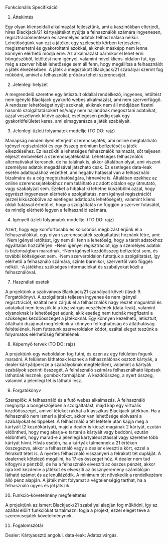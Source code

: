 Funkcionális Specifikáció

1. Áttekintés

Egy olyan kliensoldali alkalmazást fejlesztünk, ami a kaszinókban elterjedt, híres Blackjack/21 kártyajátékot nyújtja
a felhasználók számára ingyenesen, regisztrációmentesen és személyes adatok felhasználása nélkül. 
Lehetőségünk van ezt a játékot egy szélesebb körben terjeszteni, megismertetni és gyakoroltatni azokkal,
akiknek másképp nem lenne könnyen elérhető módja erre. 
Az alkalmazást bármikor el lehet érni böngészőből, letöltést nem igényel, valamint mivel kliens-oldalon fut, 
így még a szerver hibák lehetősége sem áll fenn, hogy megállítsa a felhasználót a játék élvezésében. 
A játék a megszokott Blackjack/21 szabályai szerint fog működni, amivel a felhasználó próbára teheti szerencséjét.


2. Jelenlegi helyzet

A megrendelő szeretne egy letisztult oldallal rendelkező, ingyenes, letöltést nem igénylő Blackjack gyakorló webes alkalmazást, ami nem szerverfüggő. 
A rendszer lehetőséget nyújt azoknak, akiknek nem áll módjában fizetni hasonló szolgáltatásokért és/vagy nem hajlandóak megosztani adataikat, 
azzal veszélynek kitéve azokat, esetlegesen pedig csak egy gyakorlófelületet keres, ami elmagyarázza a játék szabályait.

3. Jelenlegi üzleti folyamatok modellje (TO DO: rajz)

Manapság minden ilyen elterjedt szerencsejáték, ami online megtalálható igényel regisztrációt és egy összeg prémium befizetését a játék elkezdéséhez.
Ez leszűkíti a lehetséges felhasználók halmazát, sőt teljesen elijeszt embereket a szerencsejátékoktól. 
Lehetséges felhasználók alternatívákat keresnek, de ha találnak is, akkor általában olyat, ami viszont személyes adatok megadásával játszható csak. 
Ez esetleges data-leak esetén adatlopáshoz vezethet, ami negatív hatással van a felhasználó bizalmára és a cég megbízhatóságára, hírnevére is. 
Általában ezekhez az online szerencsejátékokhoz nem található az adott oldalon egy útmutató, vagy szabályzat sem. 
Ezeket a hibákat ki lehetne küszöbölni azzal, hogy egyrészt ingyenesen elérhető a szolgáltatás, nem igényel regisztrációt
(ezzel kiküszöbölve az esetleges adatlopás lehetőségét), valamint kliens oldali futással érhető el, hogy a szolgáltatás ne függjön a szerver futásától, 
és mindig elérhető legyen a felhasználó számára.

4. Igényelt üzleti folyamatok modellje. (TO DO: rajz)

Azért, hogy egy komfortosabb és kölcsönös megbízást érjünk el a felhasználókkal, egy olyan szerencsejáték szolgáltatást hoznánk létre, ami:
	-Nem igényel letöltést, így nem áll fenn a lehetőség, hogy a tárolt adatokhoz egyáltalán hozzáférjen.
	-Nem igényel regisztrációt, így a személyes adatok is biztonságban maradnak.
	-Nem igényel kezdőösszeg befizetést sem, és további költségeket sem.
	-Nem szerveroldalon futtatjuk a szolgáltatást, így elérhető a felhasználó számára, szinte bármikor, szervertől való függés nélkül.
	-A játékhoz szükséges információkat és szabályokat közli a felhasználóval.
	
7. Használati esetek

A projektünk a szabványos Blackjack/21 szabályait követi (lásd: 9. Forgatókönyv). 
A szolgáltatás teljesen ingyenes és nem igényel regisztrációt, 
ezáltal nem zárjuk el a felhasználók nagy részét magunktól és adataikat nem tesszük ki a kiszivárgás veszélyének (data-leak), 
valamint olyanoknak is lehetőséget adunk, akik esetleg nem tudnák megfizetni a szükséges kezdőösszeget a játékoknál.
Egy könnyen kezelhető, letisztult, átlátható dizájnnal megfelelünk a könnyen felfoghatóság és átláthatóság feltételének. 
Nem futtatunk szerveroldalon kódot, ezáltal eleget teszünk a folyamatos elérhetőség feltételének.

8. Képernyő tervek (TO DO: rajz)

A projektünk egy weboldalon fog futni, és ezen az egy felületen fogunk maradni. 
A felületen láthatóak lesznek a felhasználónak osztott kártyák, a dealer kártyái(persze a szabályoknak megfelelően), 
valamint a kártyák szabályok szerinti összegét. 
A felhásználó számára felhasználható lépések láthatóak lesznek, gombok formájában. A kezdőösszeg, a nyert összeg, 
valamint a jelenlegi tét is látható lesz.

9. Forgatókönyv

Szereplők: A felhasználó és a futó webes alkalmazás.
A felhasználó megnyitja a böngészőjében a szolgáltatást, majd kap egy virtuális kezdőösszeget, 
amivel téteket rakhat a klasszikus Blackjack játékban. 
Ha a felhasználó nem ismeri a játékot, akkor van lehetősége elolvasni a szabályokat és tippeket. 
A felhasználó a tét letétele után kapja meg a kártyáit (2 kezdőkártyát), 
majd a dealer is kioszt magának 2 kártyát, 
ezután eldöntheti, hogy meg akarja-e tartani a kártyáit vagy bedobni, ezután eldöntheti, 
hogy marad-e a jelenlegi kártyaleosztással vagy szeretne több kártyát hívni. 
Hívás esetén, ha a kártyák túlmennek a 21 értéken összegezve, 
akkor a felhasználó vagy a dealer elveszti a kört, ezzel a felrakott tétet is. 
A nyertes felhasználó visszanyeri a felrakott tét dupláját. 
A dealernek kötelező megállni, ha 17-es összeget húz. A dealer nem tud kifogyni a pénzből, 
de ha a felhasználó elveszíti az összes pénzét, 
akkor újra kell kezdenie a játékot és elveszíti az össznyeremény számlálóján látható számot és az lenullázódik. 
A minimum tét növekedik a rendelkezésre álló pénz alapján. A játék mint folyamat a végtelenségig tarthat,
ha a felhasználó ügyes és jól játszik.

10. Funkció-követelmény megfeleltetés

A projektünk az ismert Blackjack/21 szabályai alapján fog működni, így az azáltal előírt funkciókat tartalmazni fogja a projekt, 
ezzel eleget téve a szerencsejáték követelménynek.

11. Fogalomszótár

Dealer: Kártyaosztó angolul.
data-leak: Adatszivárgás.
